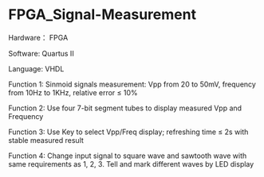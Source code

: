 # FPGA_Signal-Measurement

Hardware：
FPGA

Software:
Quartus II

Language:
VHDL

Function 1: Sinmoid signals measurement: Vpp from 20 to 50mV, frequency from 10Hz to 1KHz, relative error ≤ 10%

Function 2: Use four 7-bit segment tubes to display measured Vpp and Frequency

Function 3: Use Key to select Vpp/Freq display; refreshing time ≤ 2s with stable measured result

Function 4: Change input signal to square wave and sawtooth wave with same requirements as 1, 2, 3. Tell and mark different waves by LED display
